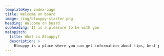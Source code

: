 ```yaml
---
templateKey: index-page
title: Welcome on board
image: /img/blouppy-starter.png
heading: Welcome on board
subheading: It is a pleasure to be with you
mainpitch:
  title: What is Blouppy?
  description: >
    Blouppy is a place where you can get information about tips, best practices, technologies around Microsoft such as .NET Core, WPF, ASP.NET Core but also about other topics. You can also find information about the creator of Blouppy if you wish.
---
```

